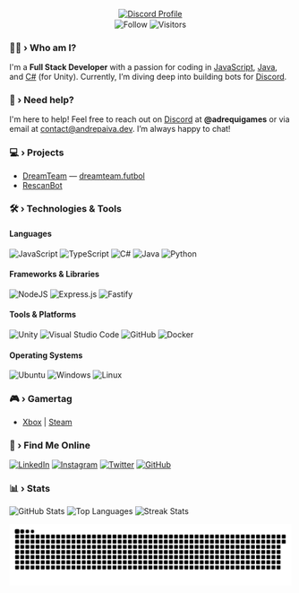 <p align="center">
    <a href='https://discord.com/users/717766639260532826'>
        <img src="https://discord.c99.nl/widget/theme-3/717766639260532826.png" alt="Discord Profile">
    </a>
    <br />
    <img align="center" alt="Follow" src="https://img.shields.io/github/followers/euandrelucas?style=flat&logo=github&label=Followers&color=2D76BF">
    <img align="center" alt="Visitors" src="https://komarev.com/ghpvc/?username=andrelucaas">
</p>

### 👨‍💻 › Who am I?
I'm a **Full Stack Developer** with a passion for coding in [JavaScript](https://developer.mozilla.org/en-US/docs/Web/JavaScript), [Java](https://www.java.com/pt-BR/), and [C#](https://learn.microsoft.com/en-us/dotnet/csharp/) (for Unity). Currently, I’m diving deep into building bots for [Discord](https://discord.com/).

### 💬 › Need help?
I'm here to help! Feel free to reach out on [Discord](https://discord.com/users/717766639260532826) at **@adrequigames** or via email at [contact@andrepaiva.dev](mailto:contact@andrepaiva.dev). I’m always happy to chat!

### 💻 › Projects
- [DreamTeam](https://github.com/BotDreamTeam) — [dreamteam.futbol](https://dreamteam.futbol)
- [RescanBot](https://discord.gg/NPC79cHWva)

### 🛠 › Technologies & Tools

#### Languages
![JavaScript](https://img.shields.io/badge/javascript-%23323330.svg?style=for-the-badge&logo=javascript&logoColor=%23F7DF1E)
![TypeScript](https://img.shields.io/badge/typescript-%23323330.svg?style=for-the-badge&logo=typescript&logoColor=%23007acc)
![C#](https://img.shields.io/badge/C%23-%23323330.svg?style=for-the-badge&logo=C%23&logoColor=green)
![Java](https://img.shields.io/badge/java-purple.svg?style=for-the-badge&logo=java&logoColor=D0A384)
![Python](https://img.shields.io/badge/python-3670A0?style=for-the-badge&logo=python&logoColor=ffdd54)

#### Frameworks & Libraries
![NodeJS](https://img.shields.io/badge/node.js-6DA55F?style=for-the-badge&logo=node.js&logoColor=white)
![Express.js](https://img.shields.io/badge/express.js-%23404d59.svg?style=for-the-badge&logo=express&logoColor=%2361DAFB)
![Fastify](https://img.shields.io/badge/fastify-%23404d59.svg?style=for-the-badge&logo=fastify&logoColor=%2361DAFB)

#### Tools & Platforms
![Unity](https://img.shields.io/badge/unity-%23323330.svg?style=for-the-badge&logo=unity&logoColor=white)
![Visual Studio Code](https://img.shields.io/badge/Visual%20Studio%20Code-0078d7.svg?style=for-the-badge&logo=visual-studio-code&logoColor=white)
![GitHub](https://img.shields.io/badge/github-%23121011.svg?style=for-the-badge&logo=github&logoColor=white)
![Docker](https://img.shields.io/badge/Docker-7289DA?style=for-the-badge&logo=docker&logoColor=white)

#### Operating Systems
![Ubuntu](https://img.shields.io/badge/Ubuntu-333333?style=for-the-badge&logo=ubuntu&logoColor=%23DD4814)
![Windows](https://img.shields.io/badge/Windows-0078D6?style=for-the-badge&logo=windows11&logoColor=white)
![Linux](https://img.shields.io/badge/Linux-FCC624?style=for-the-badge&logo=linux&logoColor=black)

### 🎮 › Gamertag
- [Xbox](https://account.xbox.com/profile?gamertag=yADG6816) | [Steam](https://steamcommunity.com/id/yadg/)

### 📱 › Find Me Online
[![LinkedIn](https://img.shields.io/badge/LinkedIn-%230A66C2.svg?style=for-the-badge&logo=linkedin&logoColor=white)](https://www.linkedin.com/in/andretpaiva/)
[![Instagram](https://img.shields.io/badge/Instagram-%23E4405F.svg?style=for-the-badge&logo=instagram&logoColor=white)](https://www.instagram.com/4ndre.dev/)
[![Twitter](https://img.shields.io/badge/Twitter-%231DA1F2.svg?style=for-the-badge&logo=x&logoColor=white)](https://twitter.com/4DG_YT)
[![GitHub](https://img.shields.io/badge/GitHub-%23121011.svg?style=for-the-badge&logo=github&logoColor=white)](https://github.com/euandrelucas)

### 📊 › Stats
![GitHub Stats](https://github-readme-stats.vercel.app/api?username=euandrelucas&show_icons=true&locale=en)
![Top Languages](https://github-readme-stats.vercel.app/api/top-langs?username=euandrelucas&show_icons=true&locale=en&layout=compact)
![Streak Stats](https://github-readme-streak-stats.herokuapp.com/?user=euandrelucas)

![GitHub Snake](https://github.com/euandrelucas/euandrelucas/blob/output/github-snake.svg)
